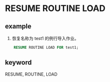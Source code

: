 # RESUME ROUTINE LOAD

## example

1. 恢复名称为 test1 的例行导入作业。

```sql
    RESUME ROUTINE LOAD FOR test1;
```

## keyword

RESUME, ROUTINE, LOAD
